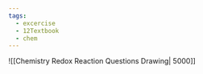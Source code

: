 ```yaml
---
tags:
  - excercise
  - 12Textbook
  - chem
---
```

![[Chemistry Redox Reaction Questions Drawing| 5000]]
